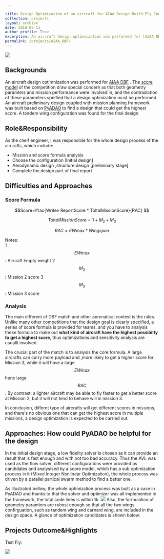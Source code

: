 ```yaml
---

title: Design Optimization of an aircraft for AIAA Deisgn·Build·Fly Competition
collection: projects
layout: archive
date: 2018-05-11
author_profile: True
excerption: An aircraft design optimnization was performed for [AIAA DBF](https://www.aiaadbf.org/General-Info/ "AIAA DBF") . The [score model](https://www.aiaadbf.org/Scoring/ "score model") of the competition draw special concern as that both geometry paramters and mission performance were involved in, and the contradiction of these parameters speified that a design optimization must be performed.  An aircraft preliminary design coupled with mission planning framework was built based on [PyADAO](https://tsingqaq.github.io/projects/PyADAO_construction/ "PyADAO") to find a design that could get the highest score. A tandem wing configuration was found for the final design.
permalink: /projects/AIAA_DBF/
---
```


![](https://github.com/TsingQAQ/TsingQAQ.github.io/blob/master/images/PyADAO/gitmap.png?raw=true)

## Backgrounds
An aircraft design optimnization was performed for [AIAA DBF](https://www.aiaadbf.org/General-Info/ "AIAA DBF") . The [score model](https://www.aiaadbf.org/Scoring/ "score model") of the competition draw special concern as that both geometry paramters and mission performance were involved in, and the contradiction of these parameters speified that a design optimization must be performed. An aircraft preliminary design coupled with mission planning framework was built based on [PyADAO](https://tsingqaq.github.io/projects/PyADAO_construction/ "PyADAO") to find a design that could get the highest score. A tandem wing configuration was found for the final design.

## Role&Responsibility
As the cheif engineer, I was responsible for the whole design process of the aircrafts, which include:
* Mission and score formula analysis 
* Choose the configuration [Initial design]
* Aerodynamic design ,structure design [preliminary stage]
* Complete the design part of final report

## Difficulties and Approaches

### Score Formula

$$Score=\frac{Writen ReportScore *  ToltalMissionScore}{RAC} $$

$$ToltalMissionScore=1 + M_2 + M_3$$

$$RAC=EWmax * Wingspan$$

Notes:                 
1 $$EWmax$$: Aircraft Empty weight
2 $$M_2$$: Mission 2 score
3 $$M_3$$: Mission 3 score

### Analysis
The main different of DBF match and other aeronatical contest is the rules. Unlike many other competitions that the design goal is clearly specified, a series of score formula is provided for teams, and you have to analysis these formula to make out **what kind of aircraft have the highest possibilty to get a highest score**, thus optimizations and sensitivity analysis are usuallt involved.

The crucial part of the match is to analysis the core formula. A large aircrafts can carry more payload and ,more likely to get a higher score for Mission 3, while it will have a large $$EWmax$$ henc large $$RAC$$. By contrast, a lighter aircraft may be able to fly faster to get a better score at Mission 2, but it will not tend to behave will in mission 3. 

In conclusion, differnt type of aircrafts will get different scores in missions, and there's no obvious one that can get the highest score in multiple missions, a design optimization is expected to be carried out.


## Approaches: How could PyADAO be helpful for the design
In the initial design stage, a low fidelity solver is chosen as it can provide an result that is fast enough and with not too bad accuracy. Thus the AVL was used as the flow solver, different configurations were provided as candidates and analysised by a score model, which has a sub optimization process in it (Mixed Integer Nonlinear Optimization), the whole process was driven by a parallel partical swarm method to find a better one.

As illustrated bellow, the whole optimization process was built as a case in PyADAO and thanks to that the solver and optimizer was all implemented in the framework, the total code lines is within 1k.
![](https://github.com/TsingQAQ/TsingQAQ.github.io/blob/master/images/AIAA_DBF/framework.png?raw=true)
Also, the formulation of geometry paramters are rubost enough so that all the two wings confirguation, such as tandem wing and carnard wing, are included in the design space.
A glance of optimization candidates is shown below:


## Projects Outcome&Highlights
Test Fly:

![](https://github.com/TsingQAQ/TsingQAQ.github.io/blob/master/images/AIAA_DBF/P1.png?raw=true)

